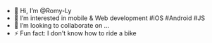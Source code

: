 - 👋 Hi, I’m @Romy-Ly
- 👀 I’m interested in mobile & Web development #iOS #Android #JS
- 💞️ I’m looking to collaborate on ...
- ⚡ Fun fact: I don't know how to ride a bike

<!---
Romy-Ly/Romy-Ly is a ✨ special ✨ repository because its `README.md` (this file) appears on your GitHub profile.
You can click the Preview link to take a look at your changes.
--->
